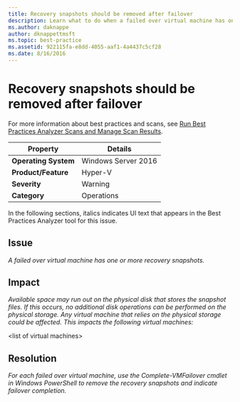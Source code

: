 ```yaml
---
title: Recovery snapshots should be removed after failover
description: Learn what to do when a failed over virtual machine has one or more recovery snapshots.
ms.author: daknappe
author: dknappettmsft
ms.topic: best-practice
ms.assetid: 922115fa-e8dd-4055-aaf1-4a4437c5cf28
ms.date: 8/16/2016
---
```

# Recovery snapshots should be removed after failover

For more information about best practices and scans, see [Run Best Practices Analyzer Scans and Manage Scan Results](/previous-versions/windows/it-pro/windows-server-2012-R2-and-2012/hh831400(v=ws.11)).

|Property|Details|
|-|-|
|**Operating System**|Windows Server 2016|
|**Product/Feature**|Hyper-V|
|**Severity**|Warning|
|**Category**|Operations|

In the following sections, italics indicates UI text that appears in the Best Practices Analyzer tool for this issue.

## **Issue**
*A failed over virtual machine has one or more recovery snapshots.*

## **Impact**
*Available space may run out on the physical disk that stores the snapshot files. If this occurs, no additional disk operations can be performed on the physical storage. Any virtual machine that relies on the physical storage could be affected. This impacts the following virtual machines:*

\<list of virtual machines>

## **Resolution**
*For each failed over virtual machine, use the Complete-VMFailover cmdlet in Windows PowerShell to remove the recovery snapshots and indicate failover completion.*


